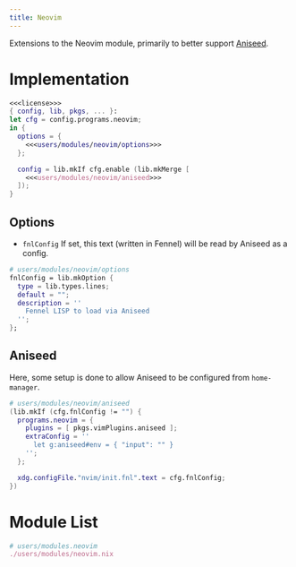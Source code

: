 ```yaml
---
title: Neovim
---
```

Extensions to the Neovim module, primarily to better support [Aniseed](https://github.com/Olical/aniseed).

# Implementation
```nix users/modules/neovim.nix
<<<license>>>
{ config, lib, pkgs, ... }:
let cfg = config.programs.neovim;
in {
  options = {
    <<<users/modules/neovim/options>>>
  };

  config = lib.mkIf cfg.enable (lib.mkMerge [
    <<<users/modules/neovim/aniseed>>>
  ]);
}
```

## Options
- `fnlConfig` If set, this text (written in Fennel) will be read by Aniseed as a config.

```nix "users/modules/neovim/options"
# users/modules/neovim/options
fnlConfig = lib.mkOption {
  type = lib.types.lines;
  default = "";
  description = ''
    Fennel LISP to load via Aniseed
  '';
};
```

## Aniseed
Here, some setup is done to allow Aniseed to be configured from `home-manager`.
```nix "users/modules/neovim/aniseed"
# users/modules/neovim/aniseed
(lib.mkIf (cfg.fnlConfig != "") {
  programs.neovim = {
    plugins = [ pkgs.vimPlugins.aniseed ];
    extraConfig = ''
      let g:aniseed#env = { "input": "" }
    '';
  };

  xdg.configFile."nvim/init.fnl".text = cfg.fnlConfig;
})
```

# Module List
```nix "users/modules" +=
# users/modules.neovim
./users/modules/neovim.nix
```
